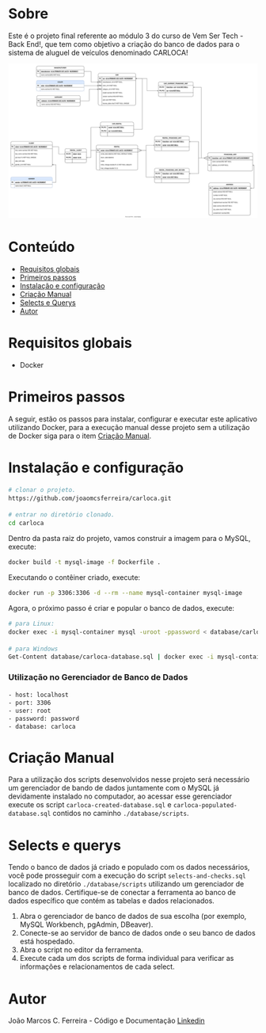 # Sobre

Este é o projeto final referente ao módulo 3 do curso de Vem Ser Tech - Back End!, que tem como objetivo a criação do banco de dados para o sistema de aluguel de veículos denominado CARLOCA!

![Alt text](./UML/carloca.drawio.svg)

# Conteúdo

- [Requisitos globais](#requisitos-globais)
- [Primeiros passos](#primeiros-passos)
- [Instalação e configuração](#instalação-e-configuração)
- [Criação Manual](#criação-manual)
- [Selects e Querys](#selects-e-querys)
- [Autor](#autor)

# Requisitos globais

- Docker

# Primeiros passos

A seguir, estão os passos para instalar, configurar e executar este aplicativo utilizando Docker, para a execução manual desse projeto sem a utilização de Docker siga para o item [Criação Manual](#criação-manual).

# Instalação e configuração

```bash
# clonar o projeto.
https://github.com/joaomcsferreira/carloca.git

# entrar no diretório clonado.
cd carloca
```

Dentro da pasta raiz do projeto, vamos construir a imagem para o MySQL, execute:

```bash
docker build -t mysql-image -f Dockerfile .
```

Executando o contêiner criado, execute:

```bash
docker run -p 3306:3306 -d --rm --name mysql-container mysql-image
```

Agora, o próximo passo é criar e popular o banco de dados, execute:

```bash
# para Linux:
docker exec -i mysql-container mysql -uroot -ppassword < database/carloca-database.sql

# para Windows
Get-Content database/carloca-database.sql | docker exec -i mysql-container mysql -uroot -ppassword
```

### Utilização no Gerenciador de Banco de Dados

    - host: localhost
    - port: 3306
    - user: root
    - password: password
    - database: carloca

# Criação Manual

Para a utilização dos scripts desenvolvidos nesse projeto será necessário um gerenciador de bando de dados juntamente com o MySQL já devidamente instalado no computador, ao acessar esse gerenciador execute os script `carloca-created-database.sql` e `carloca-populated-database.sql` contidos no caminho `./database/scripts`.

# Selects e querys

Tendo o banco de dados já criado e populado com os dados necessários, você pode prosseguir com a execução do script `selects-and-checks.sql` localizado no diretório `./database/scripts` utilizando um gerenciador de banco de dados. Certifique-se de conectar a ferramenta ao banco de dados específico que contém as tabelas e dados relacionados.

1.  Abra o gerenciador de banco de dados de sua escolha (por exemplo, MySQL Workbench, pgAdmin, DBeaver).
2.  Conecte-se ao servidor de banco de dados onde o seu banco de dados está hospedado.
3.  Abra o script no editor da ferramenta.
4.  Execute cada um dos scripts de forma individual para verificar as informações e relacionamentos de cada select.

# Autor

João Marcos C. Ferreira - Código e Documentação [Linkedin](https://www.linkedin.com/in/joaomcsferreira/)
